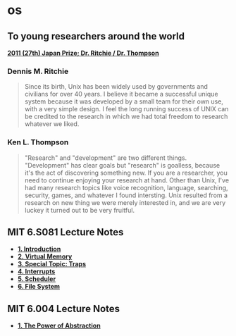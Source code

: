 # os

## To young researchers around the world
**[2011 (27th) Japan Prize; Dr. Ritchie / Dr. Thompson](https://www.youtube.com/watch?v=IjvjqAVkvYo)**

### **Dennis M. Ritchie**
> Since its birth, Unix has been widely used by governments and civilians for over 40 years.
I believe it became a successful unique system because it was developed by a small team for their own use,
with a very simple design.
I feel the long running success of UNIX can be credited to the research in which we had total freedom to research whatever we liked.

### **Ken L. Thompson**
> "Research" and "development" are two different things.
"Development" has clear goals but "research" is goalless, because it's the act of discovering something new.
If you are a researcher, you need to continue enjoying your research at hand.
Other than Unix,
I've had many research topics like voice recognition, language, searching, security, games, and whatever I found intersting.
Unix resulted from a research on new thing we were merely interested in,
and we are very luckey it turned out to be very fruitful.


## MIT 6.S081 Lecture Notes
* **[1. Introduction](docs/lectures/1Introduction.html)**
* **[2. Virtual Memory](docs/lectures/2VirtualMemory.html)**
* **[3. Special Topic: Traps](docs/lectures/3Traps.html)**
* **[4. Interrupts](docs/lectures/4Interrupts.html)**
* **[5. Scheduler](docs/lectures/5Scheduler.html)**
* **[6. File System](docs/lectures/6FS.html)**

## MIT 6.004 Lecture Notes
* **[1. The Power of Abstraction](6004/lectures/1Abstraction.html)**
